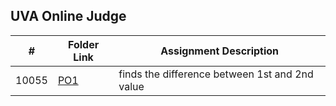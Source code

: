 ##  UVA Online Judge

|   #   | Folder Link | Assignment Description |
| :---: | ----------- | ---------------------- |
| 10055 | [PO1](https://github.com/UselessFuwu/4883-Prog-Tech/tree/main/Assignments/UVA%20Algorithms/10055%20-%20Hashmat%20The%20Brave%20Warrior)| finds the difference between 1st and 2nd value|

